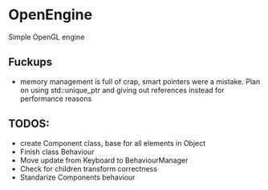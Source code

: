 # OpenEngine
Simple OpenGL engine
 
## Fuckups
- memory management is full of crap, smart pointers were a mistake. Plan on using std::unique_ptr and giving out references instead for performance reasons
## TODOS:
- create Component class, base for all elements in Object
- Finish class Behaviour
- Move update from Keyboard to BehaviourManager
- Check for children transform correctness
- Standarize Components behaviour
